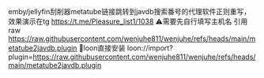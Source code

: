 emby/jellyfin刮削器metatube链接跳转到javdb搜索番号的代理软件正则重写，效果演示在tg https://t.me/Pleasure_list1/1038
⚠️需要先自行填写主机名
引用raw
https://raw.githubusercontent.com/wenjuhe811/wenjuhe/refs/heads/main/metatube2javdb.plugin
🎈loon直接安装
loon://import?plugin=https://raw.githubusercontent.com/wenjuhe811/wenjuhe/refs/heads/main/metatube2javdb.plugin
